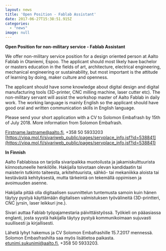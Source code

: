 ```yaml
---
layout: news
title: 'Open Position - Fablab Assistant'
date: 2017-06-27T15:38:51.915Z
categories:
  - "news"
image: null
---
```

**Open Position for non-military service - Fablab Assistant**

We offer non-military service position for a design oriented person at Aalto Fablab in Otaniemi, Espoo. The applicant should most likely have bachelor or masters education in the fields of art, architecture, electrical engineering, mechanical engineering or sustainability, but most important is the attitude of learning by doing, maker culture and openness.

The applicant should have some knowledge about digital design and digital manufacturing tools (3D-printer, CNC milling machine, laser cutter etc). The non-military servant will assist the workshop master of Aalto Fablab in daily work. The working language is mainly English so the applicant should have good oral and written communication skills in English language.

Please send your short application with a CV to Solomon Embafrash by 15th of July 2018. More information from Solomon Embafrash.

Firstname.lastname@aalto.fi, +358 50 5933203
[https://vipa.mol.fi/sivariweb_public/pages/servplace_info.jsf?id=538841](https://vipa.mol.fi/sivariweb_public/pages/servplace_info.jsf?id=538841)


**In Finnish**

Aalto Fablabissa on tarjolla sivaripaikka muotoilusta ja jakamiskulttuurista kiinnostuneelle henkilölle. Hakijalla toivotaan olevan kandidaatin tai maisterin tutkinto taiteesta, arkitehtuurista, sähkö- tai mekaniikka aloista tai kestävästä kehityksestä, mutta tärkeintä on tekemällä oppimisen  ja avoimuuden asenne.

Hakijalla pitää olla digitaalisen suunnittelun tuntemusta samoin kuin hänen täytyy pystyä käyttämään digitalisen valmistuksen työvälineitä (3D-printteri, CNC jyrsin, laser leikkuri jne.).

Sivari auttaa Fablab työpajamestaria päivittäistyössä. Työkieli on pääasiassa englanti, josta syystä hakijalla täytyy pystyä kommunikoimaan sujuvasti suullisesti ja kirjallisesti.

Lähetä lyhyt hakemus ja CV Solomon Embafrashille 15.7.2017 mennessä. Solomon Embasfrashilta saa myös lisätietoa paikasta. etunimi.sukunimi@aalto.fi, +358 50 5933203.
